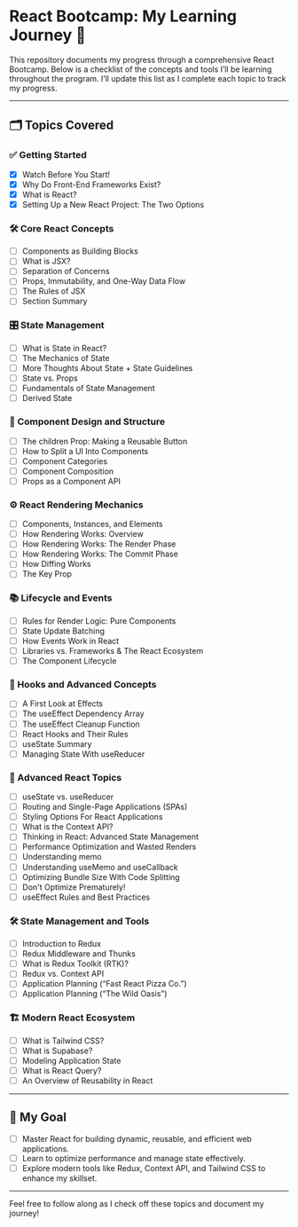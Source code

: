 # React Bootcamp: My Learning Journey 🚀

This repository documents my progress through a comprehensive React Bootcamp. Below is a checklist of the concepts and tools I’ll be learning throughout the program. I’ll update this list as I complete each topic to track my progress.  

---

## 🗂 Topics Covered  

### ✅ Getting Started  
- [X] Watch Before You Start!  
- [X] Why Do Front-End Frameworks Exist?  
- [X] What is React?  
- [X] Setting Up a New React Project: The Two Options  

### 🛠 Core React Concepts  
- [ ] Components as Building Blocks  
- [ ] What is JSX?  
- [ ] Separation of Concerns  
- [ ] Props, Immutability, and One-Way Data Flow  
- [ ] The Rules of JSX  
- [ ] Section Summary  

### 🎛 State Management  
- [ ] What is State in React?  
- [ ] The Mechanics of State  
- [ ] More Thoughts About State + State Guidelines  
- [ ] State vs. Props  
- [ ] Fundamentals of State Management  
- [ ] Derived State  

### 🔄 Component Design and Structure  
- [ ] The children Prop: Making a Reusable Button  
- [ ] How to Split a UI Into Components  
- [ ] Component Categories  
- [ ] Component Composition  
- [ ] Props as a Component API  

### ⚙️ React Rendering Mechanics  
- [ ] Components, Instances, and Elements  
- [ ] How Rendering Works: Overview  
- [ ] How Rendering Works: The Render Phase  
- [ ] How Rendering Works: The Commit Phase  
- [ ] How Diffing Works  
- [ ] The Key Prop  

### 📚 Lifecycle and Events  
- [ ] Rules for Render Logic: Pure Components  
- [ ] State Update Batching  
- [ ] How Events Work in React  
- [ ] Libraries vs. Frameworks & The React Ecosystem  
- [ ] The Component Lifecycle  

### 🎣 Hooks and Advanced Concepts  
- [ ] A First Look at Effects  
- [ ] The useEffect Dependency Array  
- [ ] The useEffect Cleanup Function  
- [ ] React Hooks and Their Rules  
- [ ] useState Summary  
- [ ] Managing State With useReducer  

### 🚀 Advanced React Topics  
- [ ] useState vs. useReducer  
- [ ] Routing and Single-Page Applications (SPAs)  
- [ ] Styling Options For React Applications  
- [ ] What is the Context API?  
- [ ] Thinking in React: Advanced State Management  
- [ ] Performance Optimization and Wasted Renders  
- [ ] Understanding memo  
- [ ] Understanding useMemo and useCallback  
- [ ] Optimizing Bundle Size With Code Splitting  
- [ ] Don't Optimize Prematurely!  
- [ ] useEffect Rules and Best Practices  

### 🛠 State Management and Tools  
- [ ] Introduction to Redux  
- [ ] Redux Middleware and Thunks  
- [ ] What is Redux Toolkit (RTK)?  
- [ ] Redux vs. Context API  
- [ ] Application Planning (“Fast React Pizza Co.”)  
- [ ] Application Planning (“The Wild Oasis”)  

### 🏗 Modern React Ecosystem  
- [ ] What is Tailwind CSS?  
- [ ] What is Supabase?  
- [ ] Modeling Application State  
- [ ] What is React Query?  
- [ ] An Overview of Reusability in React  

---

## 🎯 My Goal  
- [ ] Master React for building dynamic, reusable, and efficient web applications.  
- [ ] Learn to optimize performance and manage state effectively.  
- [ ] Explore modern tools like Redux, Context API, and Tailwind CSS to enhance my skillset.  

---

Feel free to follow along as I check off these topics and document my journey!
